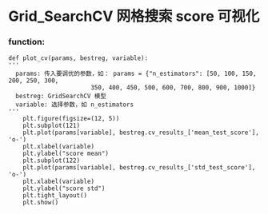 # Grid_SearchCV 网格搜索 score 可视化

### function:

    def plot_cv(params, bestreg, variable):
    '''
      params: 传入要调优的参数，如： params = {"n_estimators": [50, 100, 150, 200, 250, 300, 
                           350, 400, 450, 500, 600, 700, 800, 900, 1000]}
      bestreg: GridSearchCV 模型 
      variable: 选择参数，如 n_estimators
    '''
        plt.figure(figsize=(12, 5))
        plt.subplot(121)
        plt.plot(params[variable], bestreg.cv_results_['mean_test_score'], 'o-')
        plt.xlabel(variable)
        plt.ylabel("score mean")
        plt.subplot(122)
        plt.plot(params[variable], bestreg.cv_results_['std_test_score'], 'o-')
        plt.xlabel(variable)
        plt.ylabel("score std")
        plt.tight_layout()
        plt.show()



